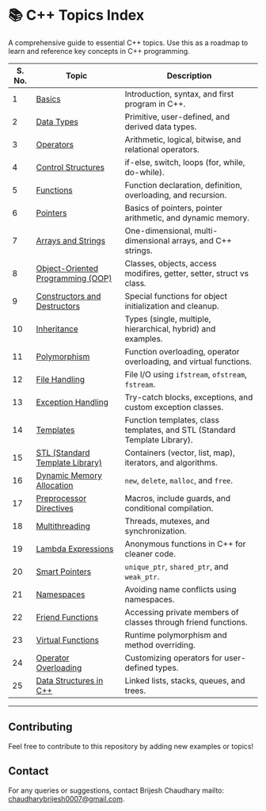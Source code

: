 # 📚 C++ Topics Index

A comprehensive guide to essential C++ topics. Use this as a roadmap to learn and reference key concepts in C++ programming.

| **S. No.** | **Topic**                              | **Description**                                              |
|------------|----------------------------------------|--------------------------------------------------------------|
| 1          | [Basics](basics.html)                  | Introduction, syntax, and first program in C++.              |
| 2          | [Data Types](data-types.html)          | Primitive, user-defined, and derived data types.             |
| 3          | [Operators](operators.html)            | Arithmetic, logical, bitwise, and relational operators.       |
| 4          | [Control Structures](control-structures.html) | if-else, switch, loops (for, while, do-while).    |
| 5          | [Functions](functions.html)            | Function declaration, definition, overloading, and recursion.|
| 6          | [Pointers](pointers.html)              | Basics of pointers, pointer arithmetic, and dynamic memory.  |
| 7          | [Arrays and Strings](arrays-strings.html) | One-dimensional, multi-dimensional arrays, and C++ strings. |
| 8          | [Object-Oriented Programming (OOP)](/Object-Oriented_Programming.md) | Classes, objects, access modifires, getter, setter, struct vs class. |
| 9          | [Constructors and Destructors](/constructors_destructors.md) | Special functions for object initialization and cleanup. |
| 10         | [Inheritance](inheritance.html)        | Types (single, multiple, hierarchical, hybrid) and examples. |
| 11         | [Polymorphism](polymorphism.html)      | Function overloading, operator overloading, and virtual functions. |
| 12         | [File Handling](/FileHandling.md)    | File I/O using `ifstream`, `ofstream`, `fstream`.            |
| 13         | [Exception Handling](exception-handling.html) | Try-catch blocks, exceptions, and custom exception classes.  |
| 14         | [Templates](templates.html)            | Function templates, class templates, and STL (Standard Template Library). |
| 15         | [STL (Standard Template Library)](https://github.com/brijeshc1307/DSA/blob/main/STL.md) | Containers (vector, list, map), iterators, and algorithms.   |
| 16         | [Dynamic Memory Allocation](dynamic-memory-allocation.html) | `new`, `delete`, `malloc`, and `free`. |
| 17         | [Preprocessor Directives](preprocessor-directives.html) | Macros, include guards, and conditional compilation.         |
| 18         | [Multithreading](https://github.com/brijeshc1307/Multithreading)  | Threads, mutexes, and synchronization.                      |
| 19         | [Lambda Expressions](lambda-expressions.html) | Anonymous functions in C++ for cleaner code.                |
| 20         | [Smart Pointers](smart-pointers.html)  | `unique_ptr`, `shared_ptr`, and `weak_ptr`.                 |
| 21         | [Namespaces](/NameSpace.md)          | Avoiding name conflicts using namespaces.                   |
| 22         | [Friend Functions](friend-functions.html) | Accessing private members of classes through friend functions.|
| 23         | [Virtual Functions](virtual-functions.html) | Runtime polymorphism and method overriding.                 |
| 24         | [Operator Overloading](operator-overloading.html) | Customizing operators for user-defined types.               |
| 25         | [Data Structures in C++](https://github.com/brijeshc1307/DSA) | Linked lists, stacks, queues, and trees.                    |

---

## Contributing
Feel free to contribute to this repository by adding new examples or topics!

## Contact
For any queries or suggestions, contact Brijesh Chaudhary mailto: chaudharybrijesh0007@gmail.com.
